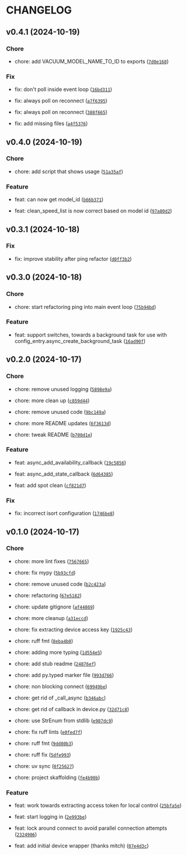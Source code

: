 # CHANGELOG



## v0.4.1 (2024-10-19)

### Chore

* chore: add VACUUM_MODEL_NAME_TO_ID to exports ([`7d0e168`](https://github.com/Jc2k/aioeufyclean/commit/7d0e168abc283571828c978ad31e3f5447305eb0))

### Fix

* fix: don&#39;t poll inside event loop ([`16bd311`](https://github.com/Jc2k/aioeufyclean/commit/16bd3113caa4d8606e36e9c9bc04f58db110da61))

* fix: always poll on reconnect ([`a7f6395`](https://github.com/Jc2k/aioeufyclean/commit/a7f63952eaef9007442211ed8935f23d26d44938))

* fix: always poll on reconnect ([`388f665`](https://github.com/Jc2k/aioeufyclean/commit/388f66554c83c7d1abbc9b81adde141a417e8476))

* fix: add missing files ([`a4f5376`](https://github.com/Jc2k/aioeufyclean/commit/a4f5376fd1c41fb55c17d261d27d24f1459bc0b1))


## v0.4.0 (2024-10-19)

### Chore

* chore: add script that shows usage ([`51a35af`](https://github.com/Jc2k/aioeufyclean/commit/51a35affb51c29869cd77a58a12a7932ad722f94))

### Feature

* feat: can now get model_id ([`b66b371`](https://github.com/Jc2k/aioeufyclean/commit/b66b371019897854b7432cf0fd96283079b26307))

* feat: clean_speed_list is now correct based on model id ([`97a80d2`](https://github.com/Jc2k/aioeufyclean/commit/97a80d205e78a45a94001cb7b82b67140b88d9d5))


## v0.3.1 (2024-10-18)

### Fix

* fix: improve stability after ping refactor ([`d0ff3b2`](https://github.com/Jc2k/aioeufyclean/commit/d0ff3b2c5a848b1d292f249cf38f238fec050f08))


## v0.3.0 (2024-10-18)

### Chore

* chore: start refactoring ping into main event loop ([`75b94bd`](https://github.com/Jc2k/aioeufyclean/commit/75b94bd3c6a6d42b0fa736d53af47dc93114049f))

### Feature

* feat: support switches, towards a background task for use with config_entry.async_create_background_task ([`16ad90f`](https://github.com/Jc2k/aioeufyclean/commit/16ad90fc18134b99b4cc7265273813740d2971b8))


## v0.2.0 (2024-10-17)

### Chore

* chore: remove unused logging ([`5898e9a`](https://github.com/Jc2k/aioeufyclean/commit/5898e9aca2a56a18dac8063ec4423f08be1707d0))

* chore: more clean up ([`c859d44`](https://github.com/Jc2k/aioeufyclean/commit/c859d4498e442473a8986b7504e5f8ea8f5ff9c6))

* chore: remove unused code ([`9bc149a`](https://github.com/Jc2k/aioeufyclean/commit/9bc149a4b1eec7da7d86a9d085fdf73cc5633b5b))

* chore: more README updates ([`6f3613d`](https://github.com/Jc2k/aioeufyclean/commit/6f3613da1d9ce2dd3fe95763d443a3874e7068f5))

* chore: tweak README ([`b708d1e`](https://github.com/Jc2k/aioeufyclean/commit/b708d1ec7317ab5bdbee273180db1776156d7936))

### Feature

* feat: async_add_availability_callback ([`19c5856`](https://github.com/Jc2k/aioeufyclean/commit/19c5856c0989640783d03a3f22982d510b9a985a))

* feat: async_add_state_callback ([`6d64385`](https://github.com/Jc2k/aioeufyclean/commit/6d64385a39b863e2e32e9c9b5a2500e2f19e67e5))

* feat: add spot clean ([`cf821d7`](https://github.com/Jc2k/aioeufyclean/commit/cf821d7209d248436b175696c6810200c725a547))

### Fix

* fix: incorrect isort configuration ([`1746be8`](https://github.com/Jc2k/aioeufyclean/commit/1746be800de83e09893f931befdb557b7b40cd72))


## v0.1.0 (2024-10-17)

### Chore

* chore: more lint fixes ([`7567665`](https://github.com/Jc2k/aioeufyclean/commit/7567665236891962274ad81ad1bbdd355c09daff))

* chore: fix mypy ([`5b93cfd`](https://github.com/Jc2k/aioeufyclean/commit/5b93cfdba0e468ee132fbaf9fa78e5c90593d179))

* chore: remove unused code ([`b2c423a`](https://github.com/Jc2k/aioeufyclean/commit/b2c423a078a5ae96430a14eac48d107b918d9d02))

* chore: refactoring ([`67e5182`](https://github.com/Jc2k/aioeufyclean/commit/67e5182d192f3ff147b3ec1434847324840b235a))

* chore: update gitignore ([`af44869`](https://github.com/Jc2k/aioeufyclean/commit/af448696b384393db3155b8d3ad6b8db4b2f43b2))

* chore: more cleanup ([`a31eccd`](https://github.com/Jc2k/aioeufyclean/commit/a31eccd83aec16beb8564b068724cc1c107dfc67))

* chore: fix extracting device access key ([`1925c43`](https://github.com/Jc2k/aioeufyclean/commit/1925c435d9bbacfbe3acde825b46e79fdd5c1fc2))

* chore: ruff fmt ([`8eba4b0`](https://github.com/Jc2k/aioeufyclean/commit/8eba4b02eecaa7b6728b3255920fa7d9d92e3570))

* chore: adding more typing ([`1d554e5`](https://github.com/Jc2k/aioeufyclean/commit/1d554e57f027a599f8e6abc8e46c60dad437d3bb))

* chore: add stub readme ([`24876ef`](https://github.com/Jc2k/aioeufyclean/commit/24876ef61e50e37c67e9d3b46b47b39bcc0b40cb))

* chore: add py.typed marker file ([`993d766`](https://github.com/Jc2k/aioeufyclean/commit/993d76616d97e0908b393e4c7abaeacb7f8d38a0))

* chore: non blocking connect ([`69949be`](https://github.com/Jc2k/aioeufyclean/commit/69949be183fea5d88c44db74c88e536b2c5b3cb3))

* chore: get rid of _call_async ([`b346abc`](https://github.com/Jc2k/aioeufyclean/commit/b346abc048b1386ca18239a854baa6c5cc1290e9))

* chore: get rid of callback in device.py ([`32d71c8`](https://github.com/Jc2k/aioeufyclean/commit/32d71c8dce18215842b78af3ab2e008354f2d626))

* chore: use StrEnum from stdlib ([`e987dc9`](https://github.com/Jc2k/aioeufyclean/commit/e987dc9a9c8ece8d79389591f552512ed623930e))

* chore: fix ruff lints ([`e0fed7f`](https://github.com/Jc2k/aioeufyclean/commit/e0fed7fcae4a474b99052c405d286a94b8bc7567))

* chore: ruff fmt ([`9dd80b3`](https://github.com/Jc2k/aioeufyclean/commit/9dd80b39e94376667fca5471553c2c28f5eb5080))

* chore: ruff fix ([`5dfe993`](https://github.com/Jc2k/aioeufyclean/commit/5dfe993a066ca2118f025ae8f90f00ae62af8f66))

* chore: uv sync ([`0f25627`](https://github.com/Jc2k/aioeufyclean/commit/0f25627d20138b5f9d1bfc3a4f67d349a8b9efb2))

* chore: project skaffolding ([`fe4b90b`](https://github.com/Jc2k/aioeufyclean/commit/fe4b90b16d30bd87b4e8d07283a3f8fe31d92860))

### Feature

* feat: work towards extracting access token for local control ([`25bfa5e`](https://github.com/Jc2k/aioeufyclean/commit/25bfa5efa537ab62d167075f79cec49efd6e9395))

* feat: start logging in ([`2e993be`](https://github.com/Jc2k/aioeufyclean/commit/2e993bede93e18d89aef7cac9dc2a3e25ba3dd05))

* feat: lock around connect to avoid parallel connection attempts ([`2324906`](https://github.com/Jc2k/aioeufyclean/commit/232490639928d4b23cf9ae138a28d8381eb6ff23))

* feat: add initial device wrapper (thanks mitch) ([`07e4d3c`](https://github.com/Jc2k/aioeufyclean/commit/07e4d3c54fdd3389b6b7af1ebca1473220be261a))
